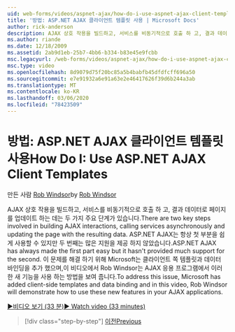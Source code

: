 ```yaml
---
uid: web-forms/videos/aspnet-ajax/how-do-i-use-aspnet-ajax-client-templates
title: '방법: ASP.NET AJAX 클라이언트 템플릿 사용 | Microsoft Docs'
author: rick-anderson
description: AJAX 상호 작용을 빌드하고, 서비스를 비동기적으로 호출 하 고, 결과 데이터로 페이지를 업데이트 하는 데는 두 가지 주요 단계가 있습니다. ASP.NET AJAX h ...
ms.author: riande
ms.date: 12/18/2009
ms.assetid: 2ab9d1eb-25b7-4bb6-b334-b83e45e9fcbb
msc.legacyurl: /web-forms/videos/aspnet-ajax/how-do-i-use-aspnet-ajax-client-templates
msc.type: video
ms.openlocfilehash: 8d9079d75f20bc85a5b4babfb45dfdfcff696a50
ms.sourcegitcommit: e7e91932a6e91a63e2e46417626f39d6b244a3ab
ms.translationtype: MT
ms.contentlocale: ko-KR
ms.lasthandoff: 03/06/2020
ms.locfileid: "78423509"
---
```

# <a name="how-do-i-use-aspnet-ajax-client-templates"></a><span data-ttu-id="045e8-104">방법: ASP.NET AJAX 클라이언트 템플릿 사용</span><span class="sxs-lookup"><span data-stu-id="045e8-104">How Do I: Use ASP.NET AJAX Client Templates</span></span>

<span data-ttu-id="045e8-105">만든 사람 [Rob Windsor](https://twitter.com/robwindsor)</span><span class="sxs-lookup"><span data-stu-id="045e8-105">by [Rob Windsor](https://twitter.com/robwindsor)</span></span>

<span data-ttu-id="045e8-106">AJAX 상호 작용을 빌드하고, 서비스를 비동기적으로 호출 하 고, 결과 데이터로 페이지를 업데이트 하는 데는 두 가지 주요 단계가 있습니다.</span><span class="sxs-lookup"><span data-stu-id="045e8-106">There are two key steps involved in building AJAX interactions, calling services asynchronously and updating the page with the resulting data.</span></span> <span data-ttu-id="045e8-107">ASP.NET AJAX는 항상 첫 부분을 쉽게 사용할 수 있지만 두 번째는 많은 지원을 제공 하지 않았습니다.</span><span class="sxs-lookup"><span data-stu-id="045e8-107">ASP.NET AJAX has always made the first part easy but it hasn't provided much support for the second.</span></span> <span data-ttu-id="045e8-108">이 문제를 해결 하기 위해 Microsoft는 클라이언트 쪽 템플릿과 데이터 바인딩을 추가 했으며,이 비디오에서 Rob Windsor는 AJAX 응용 프로그램에서 이러한 새 기능을 사용 하는 방법을 보여 줍니다.</span><span class="sxs-lookup"><span data-stu-id="045e8-108">To address this issue, Microsoft has added client-side templates and data binding and in this video, Rob Windsor will demonstrate how to use these new features in your AJAX applications.</span></span>

[<span data-ttu-id="045e8-109">&#9654;비디오 보기 (33 분)</span><span class="sxs-lookup"><span data-stu-id="045e8-109">&#9654; Watch video (33 minutes)</span></span>](https://channel9.msdn.com/Blogs/ASP-NET-Site-Videos/how-do-i-use-aspnet-ajax-client-templates)

> [!div class="step-by-step"]
> [<span data-ttu-id="045e8-110">이전</span><span class="sxs-lookup"><span data-stu-id="045e8-110">Previous</span></span>](how-do-i-customize-error-handling-for-the-aspnet-ajax-updatepanel.md)

